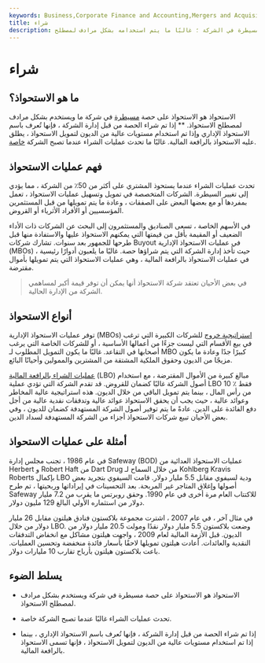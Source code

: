 ```yaml
---
keywords: Business,Corporate Finance and Accounting,Mergers and Acquisitions,M&amp;amp;A
title: شراء
description: الشراء هو الاستحواذ على حصة مسيطرة في الشركة ؛ غالبًا ما يتم استخدامه بشكل مرادف لمصطلح &quot;الاستحواذ&quot;.
---
```


# شراء
## ما هو الاستحواذ؟

الاستحواذ هو الاستحواذ على حصة [مسيطرة](/controllinginterest) في شركة ما ويستخدم بشكل مرادف لمصطلح الاستحواذ. ** إذا تم شراء الحصة من قبل إدارة الشركة ، فإنها تُعرف باسم الاستحواذ الإداري وإذا تم استخدام مستويات عالية من الديون لتمويل الاستحواذ ، يطلق عليه الاستحواذ بالرافعة المالية. غالبًا ما تحدث عمليات الشراء عندما تصبح الشركة [خاصة](/going-private).

## فهم عمليات الاستحواذ

تحدث عمليات الشراء عندما يستحوذ المشتري على أكثر من 50٪ من الشركة ، مما يؤدي إلى تغيير السيطرة. الشركات المتخصصة في تمويل وتسهيل عمليات الاستحواذ ، تعمل بمفردها أو مع بعضها البعض على الصفقات ، وعادة ما يتم تمويلها من قبل المستثمرين المؤسسيين أو الأفراد الأثرياء أو القروض.

في الأسهم الخاصة ، تسعى الصناديق والمستثمرون إلى البحث عن الشركات ذات الأداء الضعيف أو المقيمة بأقل من قيمتها التي يمكنهم الاستحواذ عليها والاستفادة منها قبل طرحها للجمهور بعد سنوات. تشارك شركات Buyout في عمليات الاستحواذ الإدارية (MBOs) ، حيث تأخذ إدارة الشركة التي يتم شراؤها حصة. غالبًا ما يلعبون أدوارًا رئيسية في عمليات الاستحواذ بالرافعة المالية ، وهي عمليات الاستحواذ التي يتم تمويلها بأموال مقترضة.

> في بعض الأحيان تعتقد شركة الاستحواذ أنها يمكن أن توفر قيمة أكبر لمساهمي الشركة من الإدارة الحالية.

>

## أنواع الاستحواذ

توفر عمليات الاستحواذ الإدارية (MBOs) [استراتيجية خروج](/exitstrategy) للشركات الكبيرة التي ترغب في بيع الأقسام التي ليست جزءًا من أعمالها الأساسية ، أو للشركات الخاصة التي يرغب أصحابها في التقاعد. غالبًا ما يكون التمويل المطلوب لـ MBO كبيرًا جدًا وعادة ما يكون مزيجًا من الديون وحقوق الملكية المشتقة من المشترين والممولين وأحيانًا البائع.

[عمليات الشراء بالرافعة المالية](/leveragedbuyout) (LBO) مبالغ كبيرة من الأموال المقترضة ، مع استخدام أصول الشركة غالبًا كضمان للقروض. قد تقدم الشركة التي تؤدي عملية LBO 10 ٪ فقط من رأس المال ، بينما يتم تمويل الباقي من خلال الديون. هذه استراتيجية عالية المخاطر وعوائد عالية ، حيث يجب أن يحقق الاستحواذ عوائد عالية وتدفقات نقدية عالية من أجل دفع الفائدة على الدين. عادةً ما يتم توفير أصول الشركة المستهدفة كضمان للديون ، وفي بعض الأحيان تبيع شركات الاستحواذ أجزاء من الشركة المستهدفة لسداد الدين.

## أمثلة على عمليات الاستحواذ

في عام 1986 ، تجنب مجلس إدارة Safeway (BOD) عمليات الاستحواذ العدائية من Herbert و Robert Haft من Dart Drug من خلال السماح لـ Kohlberg Kravis Roberts بإكمال LBO ودية لسيفوي مقابل 5.5 مليار دولار. قامت السيفوي بتجريد بعض أصولها وإغلاق المتاجر غير المربحة. بعد التحسينات في إيراداتها وربحيتها ، تم طرح Safeway للاكتتاب العام مرة أخرى في عام 1990. وحقق روبرتس ما يقرب من 7.2 مليار دولار من استثماره الأولي البالغ 129 مليون دولار.

في مثال آخر ، في عام 2007 ، اشترت مجموعة بلاكستون فنادق هيلتون مقابل 26 مليار دولار من خلال LBO. وضعت بلاكستون 5.5 مليار دولار نقدًا ومولت 20.5 مليار دولار من الديون. قبل الأزمة المالية لعام 2009 ، واجهت هيلتون مشاكل مع انخفاض التدفقات النقدية والعائدات. أعادت هيلتون تمويلها لاحقًا بأسعار فائدة منخفضة وتحسين العمليات. باعت بلاكستون هيلتون بأرباح تقارب 10 مليارات دولار.

## يسلط الضوء

- الاستحواذ هو الاستحواذ على حصة مسيطرة في شركة ويستخدم بشكل مرادف لمصطلح الاستحواذ.

- تحدث عمليات الشراء غالبًا عندما تصبح الشركة خاصة.

- إذا تم شراء الحصة من قبل إدارة الشركة ، فإنها تُعرف باسم الاستحواذ الإداري ، بينما إذا تم استخدام مستويات عالية من الديون لتمويل الاستحواذ ، فإنها تسمى الاستحواذ بالرافعة المالية.

